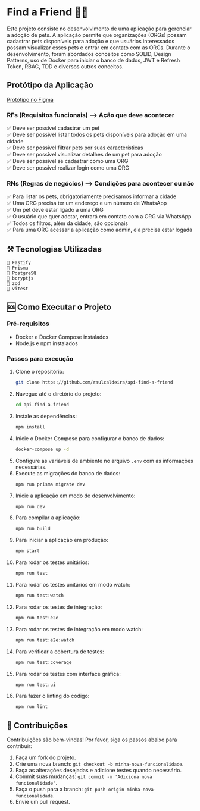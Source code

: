 # Find a Friend 🐶😻

Este projeto consiste no desenvolvimento de uma aplicação para gerenciar a adoção de pets. A aplicação permite que organizações (ORGs) possam cadastrar pets disponíveis para adoção e que usuários interessados possam visualizar esses pets e entrar em contato com as ORGs. Durante o desenvolvimento, foram abordados conceitos como SOLID, Design Patterns, uso de Docker para iniciar o banco de dados, JWT e Refresh Token, RBAC, TDD e diversos outros conceitos.


## Protótipo da Aplicação
[Protótipo no Figma](https://www.figma.com/community/file/1220006040435238030)


### RFs (Requisitos funcionais) --> Ação que deve acontecer

✅ Deve ser possível cadastrar um pet <br/>
✅ Deve ser possível listar todos os pets disponíveis para adoção em uma cidade <br/>
✅ Deve ser possível filtrar pets por suas características <br/>
✅ Deve ser possível visualizar detalhes de um pet para adoção <br/>
✅ Deve ser possível se cadastrar como uma ORG <br/>
✅ Deve ser possível realizar login como uma ORG

### RNs (Regras de negócios) --> Condições para acontecer ou não

✅ Para listar os pets, obrigatoriamente precisamos informar a cidade <br/>
✅ Uma ORG precisa ter um endereço e um número de WhatsApp <br/>
✅ Um pet deve estar ligado a uma ORG <br/>
✅ O usuário que quer adotar, entrará em contato com a ORG via WhatsApp <br/>
✅ Todos os filtros, além da cidade, são opcionais <br/>
✅ Para uma ORG acessar a aplicação como admin, ela precisa estar logada <br/>





## ⚒️ Tecnologias Utilizadas

    🔴 Fastify
    🔴 Prisma
    🔴 PostgreSQ
    🔴 bcryptjs
    🔴 zod 
    🔴 vitest

## 🆘 Como Executar o Projeto

### Pré-requisitos

- Docker e Docker Compose instalados
- Node.js e npm instalados

### Passos para execução

1. Clone o repositório:
    ```bash
    git clone https://github.com/raulcaldeira/api-find-a-friend
    ```
2. Navegue até o diretório do projeto:
    ```bash
    cd api-find-a-friend
    ```
3. Instale as dependências:
    ```bash
    npm install
    ```
4. Inicie o Docker Compose para configurar o banco de dados:
    ```bash
    docker-compose up -d
    ```
5. Configure as variáveis de ambiente no arquivo `.env` com as informações necessárias.
6. Execute as migrações do banco de dados:
    ```bash
    npm run prisma migrate dev
    ```
7. Inicie a aplicação em modo de desenvolvimento:
    ```bash
    npm run dev
    ```
8. Para compilar a aplicação:
    ```bash
    npm run build
    ```
9. Para iniciar a aplicação em produção:
    ```bash
    npm start
    ```
10. Para rodar os testes unitários:
    ```bash
    npm run test
    ```
11. Para rodar os testes unitários em modo watch:
    ```bash
    npm run test:watch
    ```
12. Para rodar os testes de integração:
    ```bash
    npm run test:e2e
    ```
13. Para rodar os testes de integração em modo watch:
    ```bash
    npm run test:e2e:watch
    ```
14. Para verificar a cobertura de testes:
    ```bash
    npm run test:coverage
    ```
15. Para rodar os testes com interface gráfica:
    ```bash
    npm run test:ui
    ```
16. Para fazer o linting do código:
    ```bash
    npm run lint
    ```

## 🚀 Contribuições

Contribuições são bem-vindas! Por favor, siga os passos abaixo para contribuir:

1. Faça um fork do projeto.
2. Crie uma nova branch: `git checkout -b minha-nova-funcionalidade`.
3. Faça as alterações desejadas e adicione testes quando necessário.
4. Commit suas mudanças: `git commit -m 'Adiciona nova funcionalidade'`.
5. Faça o push para a branch: `git push origin minha-nova-funcionalidade`.
6. Envie um pull request.
